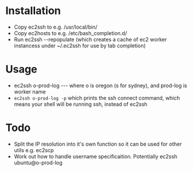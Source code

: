 Installation
===
* Copy ec2ssh to e.g. /usr/local/bin/
* Copy ec2hosts to e.g. /etc/bash_completion.d/
* Run ec2ssh --repopulate (which creates a cache of ec2 worker instancess under ~/.ec2ssh for use by tab completion)

Usage
===
* ec2ssh o-prod-log --- where o is oregon (s for sydney), and prod-log is worker name
* `ec2ssh o-prod-log -p` which prints the ssh connect command, which means your shell will be running ssh, instead of ec2ssh

Todo
===
* Split the IP resolution into it's own function so it can be used for other utils e.g. ec2scp
* Work out how to handle username specificaition. Potentially ec2ssh ubuntu@o-prod-log
